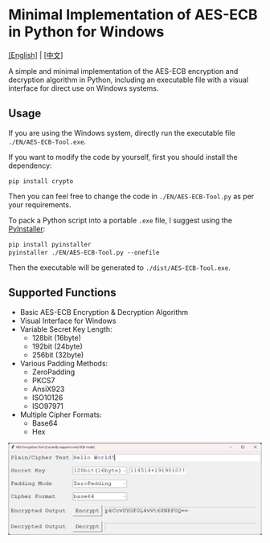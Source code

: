 # Minimal Implementation of AES-ECB in Python for Windows

[\[English\]](https://github.com/SanJerry007/AES-ECB-Minimal-Windows/tree/main/README-en.md)  |  [\[中文\]](https://github.com/SanJerry007/AES-ECB-Minimal-Windows/tree/main/README.md)

A simple and minimal implementation of the AES-ECB encryption and decryption algorithm in Python, including an executable file with a visual interface for direct use on Windows systems.

## Usage

If you are using the Windows system, directly run the executable file `./EN/AES-ECB-Tool.exe`.

If you want to modify the code by yourself, first you should install the dependency:

```shell
pip install crypto
```

Then you can feel free to change the code in `./EN/AES-ECB-Tool.py` as per your requirements.

To pack a Python script into a portable `.exe` file, I suggest using the [PyInstaller](https://pyinstaller.org/en/stable/):

```shell
pip install pyinstaller
pyinstaller ./EN/AES-ECB-Tool.py --onefile
```

Then the executable will be generated to `./dist/AES-ECB-Tool.exe`.

## Supported Functions

- Basic AES-ECB Encryption & Decryption Algorithm
- Visual Interface for Windows
- Variable Secret Key Length:
  - 128bit (16byte)
  - 192bit (24byte)
  - 256bit (32byte)
- Various Padding Methods: 
  - ZeroPadding
  - PKCS7
  - AnsiX923
  - ISO10126
  - ISO97971
- Multiple Cipher Formats:
  - Base64
  - Hex

<img src="imgs/example-en.png" alt="example-en.png" style="zoom:50%;" />
